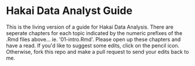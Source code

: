 # Hakai Data Analyst Guide

This is the living version of a guide for Hakai Data Analysis. There are seperate chapters for each topic indicated by the numeric prefixes of the .Rmd files above... ie. '01-intro.Rmd'. Please open up these chapters and have a read. If you'd like to suggest some edits, click on the pencil icon. Otherwise, fork this repo and make a pull request to send your edits back to me.
